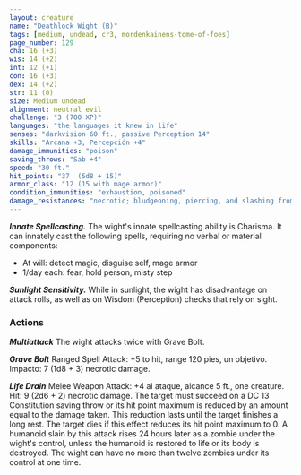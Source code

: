 ```yaml
---
layout: creature
name: "Deathlock Wight (B)"
tags: [medium, undead, cr3, mordenkainens-tome-of-foes]
page_number: 129
cha: 16 (+3)
wis: 14 (+2)
int: 12 (+1)
con: 16 (+3)
dex: 14 (+2)
str: 11 (0)
size: Medium undead
alignment: neutral evil
challenge: "3 (700 XP)"
languages: "the languages it knew in life"
senses: "darkvision 60 ft., passive Perception 14"
skills: "Arcana +3, Percepción +4"
damage_immunities: "poison"
saving_throws: "Sab +4"
speed: "30 ft."
hit_points: "37  (5d8 + 15)"
armor_class: "12 (15 with mage armor)"
condition_immunities: "exhaustion, poisoned"
damage_resistances: "necrotic; bludgeoning, piercing, and slashing from nonmagical attacks"
---
```


***Innate Spellcasting.*** The wight's innate spellcasting ability is Charisma. It can innately cast the following spells, requiring no verbal or material components:
* At will: detect magic, disguise self, mage armor
* 1/day each: fear, hold person, misty step

***Sunlight Sensitivity.*** While in sunlight, the wight has disadvantage on attack rolls, as well as on Wisdom (Perception) checks that rely on sight.

### Actions

***Multiattack*** The wight attacks twice with Grave Bolt.

***Grave Bolt*** Ranged Spell Attack: +5 to hit, range 120 pies, un objetivo. Impacto: 7 (1d8 + 3) necrotic damage.

***Life Drain*** Melee Weapon Attack: +4 al ataque, alcance 5 ft., one creature. Hit: 9 (2d6 + 2) necrotic damage. The target must succeed on a DC 13 Constitution saving throw or its hit point maximum is reduced by an amount equal to the damage taken. This reduction lasts until the target finishes a long rest. The target dies if this effect reduces its hit point maximum to 0.
A humanoid slain by this attack rises 24 hours later as a zombie under the wight's control, unless the humanoid is restored to life or its body is destroyed. The wight can have no more than twelve zombies under its control at one time.